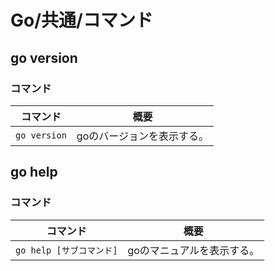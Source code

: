# Go/共通/コマンド

## go version

### コマンド

| コマンド     | 概要                       |
| ------------ | -------------------------- |
| `go version` | goのバージョンを表示する。 |

## go help

### コマンド

| コマンド                 | 概要                       |
| ------------------------ | -------------------------- |
| `go help [サブコマンド]` | goのマニュアルを表示する。 |
